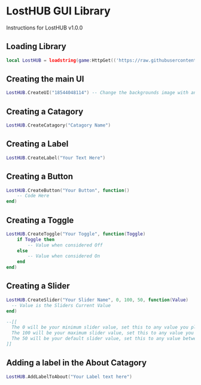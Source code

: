 # LostHUB GUI Library
Instructions for LostHUB v1.0.0

## Loading Library
```lua
local LostHUB = loadstring(game:HttpGet(('https://raw.githubusercontent.com/LosterXProductions/LostHUB-GUI-Library/main/LostHUB%20Source')))()
```
## Creating the main UI
```lua
LostHUB.CreateUI("18544048114") -- Change the backgrounds image with an ImageId
```
## Creating a Catagory
```lua
LostHUB.CreateCatagory("Catagory Name")
```
## Creating a Label
```lua
LostHUB.CreateLabel("Your Text Here")
```
## Creating a Button
```lua
LostHUB.CreateButton("Your Button", function()
	-- Code Here
end)
```
## Creating a Toggle
```lua
LostHUB.CreateToggle("Your Toggle", function(Toggle)
	if Toggle then
		-- Value when considered Off
	else
		-- Value when considered On
	end
end)
```
## Creating a Slider
```lua
LostHUB.CreateSlider("Your Slider Name", 0, 100, 50, function(Value)
  -- Value is the Sliders Current Value
end)

--[[
  The 0 will be your minimum slider value, set this to any value you please.
  The 100 will be your maximum slider value, set this to any value you please.
  The 50 will be your default slider value, set this to any value between your maximum and your minimum.
]]
```
## Adding a label in the About Catagory
```lua
LostHUB.AddLabelToAbout("Your Label text here")
```
